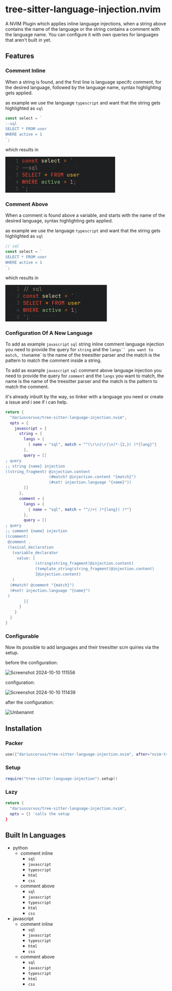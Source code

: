 # tree-sitter-language-injection.nvim

A NVIM Plugin which applies inline language injections, when a string above contains the name of the language or the string contains a comment with the language name.
You can configure it with own queries for languages that aren't built in yet.

## Features

### Comment Inline

When a string is found, and the first line is language specifc comment, for the desired language, followed by the language name, syntax highlighting gets applied.

as example we use the language `typescript` and want that the string gets highlighted as `sql`

```typescript
const select = `
--sql
SELECT * FROM user
WHERE active = 1
`;
```

which results in

![typescript_inline_sql](https://raw.githubusercontent.com/DariusCorvus/DariusCorvus/main/assets/wezterm-gui_cchWP58tx2.png)

### Comment Above

When a comment is found above a variable, and starts with the name of the desired language, syntax highlighting gets applied.

as example we use the language `typescript` and want that the string gets highlighted as `sql`

```typescript
// sql
const select = `
SELECT * FROM user
WHERE active = 1
`;
```

which results in

![typescript_above_sql](https://raw.githubusercontent.com/DariusCorvus/DariusCorvus/main/assets/wezterm-gui_WDmWbPhxb9.png)

### Configuration Of A New Language

To add as example `javascript` `sql` string inline comment language injection you need to provide the query for `string` and the `langs`` you want to match, the`name` is the name of the treesitter parser and the match is the pattern to match the comment inside a string.

To add as example `javascript` `sql` comment above language injection you need to provide the query for `comment` and the `langs` you want to match, the name is the name of the treesitter parser and the match is the pattern to match the comment.

it's already inbuilt by the way, so tinker with a language you need or create a issue and i see if i can help.

```lua
return {
  "dariuscorvus/tree-sitter-language-injection.nvim",
  opts = {
    javascript = {
      string = {
        langs = {
          { name = "sql", match = "^(\r\n|\r|\n)*-{2,}( )*{lang}"}
        },
        query = [[
; query
;; string {name} injection
((string_fragment) @injection.content
                   (#match? @injection.content "{match}")
                   (#set! injection.language "{name}"))
        ]]
      },
      comment = {
        langs = {
          { name = "sql", match = "^//+( )*{lang}( )*"}
        },
        query = [[
; query
;; comment {name} injection
((comment)
 @comment .
 (lexical_declaration
   (variable_declarator
     value: [
             (string(string_fragment)@injection.content)
             (template_string(string_fragment)@injection.content)
             ]@injection.content)
   )
  (#match? @comment "{match}")
  (#set! injection.language "{name}")
 )
        ]]
      }
    }
  }
}
```

### Configurable

Now its possible to add languages and their treesitter scm quiries via the setup.

before the configuration:

![Screenshot 2024-10-10 111556](https://github.com/user-attachments/assets/2f92846e-5b8c-4916-b049-7d0b68cc8155)

configuration:

![Screenshot 2024-10-10 111439](https://github.com/user-attachments/assets/788a512f-47ab-49b8-b438-661b746a23c2)

after the configuration:

![Unbenannt](https://github.com/user-attachments/assets/16a48553-653c-4bc3-8b6a-11ed9efcff71)

## Installation

### Packer

```lua
use({"dariuscorvus/tree-sitter-language-injection.nvim", after="nvim-treesitter"})
```

### Setup

```lua
require("tree-sitter-language-injection").setup()
```

### Lazy

```lua
return {
  "dariuscorvus/tree-sitter-language-injection.nvim",
  opts = {} 'calls the setup
}
```

## Built In Languages

- python
  - comment inline
    - `sql`
    - `javascript`
    - `typescript`
    - `html`
    - `css`
  - comment above
    - `sql`
    - `javascript`
    - `typescript`
    - `html`
    - `css`
- javascript
  - comment inline
    - `sql`
    - `javascript`
    - `typescript`
    - `html`
    - `css`
  - comment above
    - `sql`
    - `javascript`
    - `typescript`
    - `html`
    - `css`
